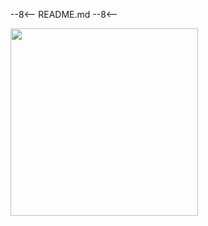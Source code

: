 --8<--
README.md
--8<--

<div class="banner-image-wrapper">
  <img class="banner-image" src="https://images.unsplash.com/photo-1506809597993-2bfd54686d37?q=80&w=2073&auto=format&fit=crop&ixlib=rb-4.1.0&ixid=M3wxMjA3fDB8MHxwaG90by1wYWdlfHx8fGVufDB8fHx8fA%3D%3D" style="object-position: 50% 50%; height: 300px;">
</div>

